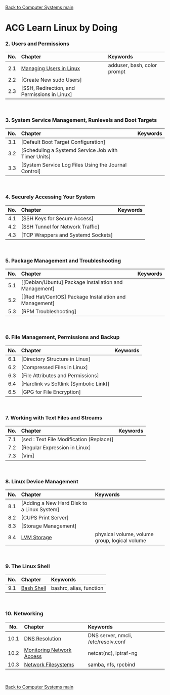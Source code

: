 [Back to Computer Systems main](../../../README.md)

# ACG Learn Linux by Doing

### 2. Users and Permissions
|No.|Chapter|Keywords|
|:-:|:------|:-------|
|2.1|[Managing Users in Linux](2_1/note.md)|adduser, bash, color prompt|
|2.2|[Create New sudo Users]||
|2.3|[SSH, Redirection, and Permissions in Linux]||

<br>

### 3. System Service Management, Runlevels and Boot Targets
|No.|Chapter|Keywords|
|:-:|:------|:-------|
|3.1|[Default Boot Target Configuration]||
|3.2|[Scheduling a Systemd Service Job with Timer Units]||
|3.3|[System Service Log Files Using the Journal Control]||

<br>

### 4. Securely Accessing Your System
|No.|Chapter|Keywords|
|:-:|:------|:-------|
|4.1|[SSH Keys for Secure Access]||
|4.2|[SSH Tunnel for Network Traffic]||
|4.3|[TCP Wrappers and Systemd Sockets]||

<br>

### 5. Package Management and Troubleshooting
|No.|Chapter|Keywords|
|:-:|:------|:-------|
|5.1|[[Debian/Ubuntu] Package Installation and Management]||
|5.2|[[Red Hat/CentOS] Package Installation and Management]||
|5.3|[RPM Troubleshooting]||

<br>

### 6. File Management, Permissions and Backup
|No.|Chapter|Keywords|
|:-:|:------|:-------|
|6.1|[Directory Structure in Linux]||
|6.2|[Compressed Files in Linux]||
|6.3|[File Attributes and Permissions]||
|6.4|[Hardlink vs Softlink (Symbolic Link)]||
|6.5|[GPG for File Encryption]||

<br>

### 7. Working with Text Files and Streams
|No.|Chapter|Keywords|
|:-:|:------|:-------|
|7.1|[sed : Text File Modification (Replace)]||
|7.2|[Regular Expression in Linux]||
|7.3|[Vim]||

<br>

### 8. Linux Device Management
|No.|Chapter|Keywords|
|:-:|:------|:-------|
|8.1|[Adding a New Hard Disk to a Linux System]||
|8.2|[CUPS Print Server]||
|8.3|[Storage Management]||
|8.4|[LVM Storage](./8_4/note.md)|physical volume, volume group, logical volume|

<br>

### 9. The Linux Shell
|No.|Chapter|Keywords|
|:-:|:------|:-------|
|9.1|[Bash Shell](./9_1/note.md)|bashrc, alias, function|

<br>

### 10. Networking
|No.|Chapter|Keywords|
|:-:|:------|:-------|
|10.1|[DNS Resolution](./10_1/note.md)|DNS server, nmcli, /etc/resolv.conf|
|10.2|[Monitoring Network Access](./10_2/note.md)|netcat(nc), iptraf-ng|
|10.3|[Network Filesystems](./10_3/note.md)|samba, nfs, rpcbind|

<br>



[Back to Computer Systems main](../../../README.md)